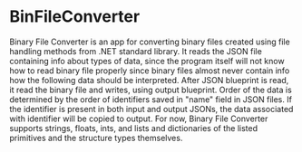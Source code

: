 # BinFileConverter

Binary File Converter is an app for converting binary files created using file handling methods from .NET standard library. It reads the JSON file containing info about types of data, since the program itself will not know how to read binary file properly
since binary files almost never contain info how the following data should be interpreted. After JSON blueprint is read, it read the binary file and writes, using output blueprint. Order of the data is determined by the order of identifiers saved in
"name" field in JSON files.
If the identifier is present in both input and output JSONs, the data associated with identifier will be copied to output.
For now, Binary File Converter supports strings, floats, ints, and lists and dictionaries of the listed primitives and the structure types themselves.
